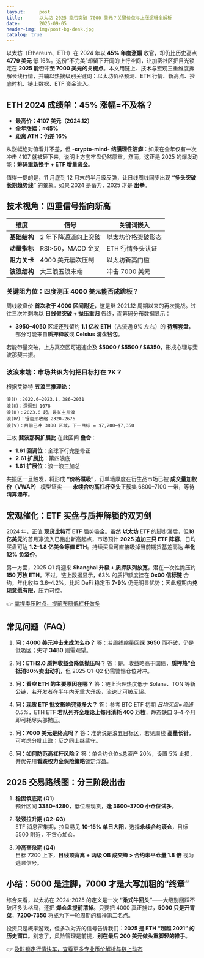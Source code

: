 ```yaml
---
layout:     post
title:      以太坊 2025 能否突破 7000 美元？关键价位与上涨逻辑全解析
date:       2025-09-05
header-img: img/post-bg-desk.jpg
catalog: true
---
```


以太坊（Ethereum、ETH）在 2024 年以 **45% 年度涨幅** 收官，却仍比历史高点 **4779 美元** 低 16%。这份“不完美”却留下开阔的上行空间，让加密社区把目光锁定在 **2025 能否冲至 7000 美元的关键点**。本文用链上、技术与宏观三重维度拆解长线行情，并辅以热搜级别关键词：以太坊价格预测、ETH 行情、新高点、抄底时机、链上数据、ETF 资金流入。

## ETH 2024 成绩单：45% 涨幅=不及格？

- **最高价：4107 美元（2024.12）**
- **全年涨幅：≈45%**
- **距离 ATH：仍差 16%**

从涨幅绝对值看并不差，但 **-crypto-mind- 结膜理性洁癖**：如果在全年仅有一次冲击 4107 就被砸下来，说明上方套牢盘仍然厚重。然而，这正是 2025 的爆发动能：**筹码重新换手 + ETF 增量资金**。

值得一提的是，11 月底到 12 月末的半月级反弹，让日线周线同步出现 **“多头突破长期趋势线”** 的景象。如果 2024 是蓄力，2025 才是 **出拳**。

## 技术视角：四重信号指向新高

| 维度 | 信号 | 关键词嵌入 |
| --- | --- | --- |
| **基础结构** | 2 年下降通道向上突破 | 以太坊价格突破形态 |
| **动量指标** | RSI>50，MACD 金叉 | ETH 行情多头认证 |
| **阻力关卡** | 4000 美元屡次压制 | 以太坊新高门槛 |
| **波浪结构** | 大三浪五浪末端 | 冲击 7000 美元 |

### 关键阻力位：四度测压 4000 美元能否成跳板？

周线收盘价 **首次收于 4000 区间附近**，这是继 2021.12 周期以来的再次挑战。过往三次冲刺均以 **日线假突破 + 抛压重归** 告终，而筹码分布数据显示：

- **$3950–$4050** 区域还残留约 **1.1 亿枚 ETH**（占流通 9% 左右）的 **待解套盘**，部分可能来自**质押释放**或 **Celsius 清盘钱包**。

若能带量突破，上方真空区可迅速企及 **$5000 / $5500 / $6350**，形成心理与斐波那契共振。

### 波浪末端：市场共识为何把目标打在 7K？

根据艾略特 **五浪三推理论**：

```
浪(Ⅰ)：2022.6–2023.1，386→2031  
浪(Ⅱ)：深调到 1078  
浪(Ⅲ)：2023.6 起，最长主升浪  
浪(Ⅳ)：锯齿形收缩 2320→2676  
浪(Ⅴ)：目前己冲 3800 区域，下一目标 = $7,200–$7,350
```

三枚 **斐波那契扩展比** 在此区间 **叠合**：

- **1.61 回调位**：全球下行完整修正
- **2.61 扩展比**：第四浪底
- **1.61 扩展位**：浪一浪三加总

共振区一旦触发，将形成 **“价格磁吸”**，订单墙厚度在衍生品市场已被 **成交量加权价（VWAP）** 模型证实——**永续合约高杠杆空头**正簇集 6800–7100 一带，等待**清算瀑布**。

## 宏观催化：ETF 买盘与质押解锁的双刃剑

2024 年，正值 **现货比特币 ETF** 强势吸金。虽然 **以太坊 ETF** 的脚步滞后，但**18 亿美元**的首月净流入已跑出新高起点，市场预计 **2025 追加三只 ETF 阵容**，日均买盘可达 **1.2–1.8 亿美金等值 ETH**。持续买盘可直接吸掉当前期货基差高达 **年化 12% 负溢价**。

另一方面，2025 Q1 将迎来 **Shanghai 升級 + 质押队列放宽**，潜在一次性抛压约 **150 万枚 ETH**。不过，链上数据显示，63% 的质押额度挂在 **0x00 信标链** 合约，年化收益 3.6–4.2%，比起 DeFi 稳定币 **7-9%** 仍无明显优势；因此短期内**兑现意愿有限**，压力可控。

👉 [拿捏卖压时点，提前布局低杠杆做多](/)

## 常见问题（FAQ）

1. **问：4000 美元冲击未成怎么办？**
   答：若周线缩量回踩 **3650** 而不破，仍是低吸区；失守 **3480** 则需观望。

2. **问：ETH2.0 质押收益会降低抛压吗？**
   答：是。收益略高于国债，**质押热”会抵消80%卖出动机**，但 2025 Q1-Q2 仍需警惕仓位对冲。

3. **问：看空 ETH 的主要原因在哪？**
   答：链上治理热度低于 Solana、TON 等新公链，若开发者在半年内无重大升级，流速比可被反超。

4. **问：现货 ETF 批文影响究竟多大？**
   答：参考 BTC ETF 初期 *日均买盘≈流通 0.5%*，ETH ETF **若队列齐全理论上每月消耗 400 万枚**，静态缺口 3–4 个月即可耗尽头部抛压。

5. **问：7000 美元是终点吗？**
   答：准确说是浪五目标区，若见周线 **高量长针**，可考虑分批止盈；反之同上继续守。

6. **问：如何防范高杠杆风险？**
   答：单合约仓位≤总资产 20%，设置 5% 止损，并优先用**看跌权力金保险策略**锁定浮盈。

## 2025 交易路线图：分三阶段出击

1. **稳固筑底期 (Q1)**  
   预计区间 **$3380–$4280**，低位埋现货，**逢 3600–3700 小仓位试多**。

2. **破颈拉升期 (Q2-Q3)**  
   ETF 消息密集期，拉盘易见 **10-15% 单日大阳**，选择**永续合约滚仓**，目标 5500 附近，不贪心加仓。

3. **冲高宰杀期 (Q4)**  
   目标 7200 上下，**日线顶背离 + 两级 OB 成交峰 > 合约未平仓量 1.8 倍** 视为逃顶信号。

## 小结：5000 是注脚，7000 才是大写加粗的“终章”

综合来看，以太坊在 2024-2025 的定义是一次 **“柔式牛回头”**——大级别回踩不破坏多头格局，还把 **爆仓盘提前清掉**。只要把 4000 真正掳过，**5000 只是开胃菜**，**7200-7350** 将成为下一轮周期的精神第二名点。

投资只是概率游戏，但多次对齐的信号告诉我们：**2025 是 ETH “超越 2021” 的历史窗口**。别忘了，风险管理是前提，**别在最后 200 美元做头重脚轻的推手**。

👉 [及时锁定行情快车，查看更多专业币价解析与链上动态](https://okxdog.com/)
